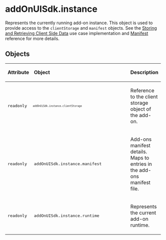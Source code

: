 # addOnUISdk.instance

Represents the currently running add-on instance. This object is used to provide access to the `clientStorage` and `manifest` objects. See the [Storing and Retrieving Client Side Data](../../guides/learn/how-to/local-data-management.md) use case implementation and [Manifest](../manifest) reference for more details.

## Objects

<table columnWidths="20,50,30" class="spectrum-Table spectrum-Table--sizeM" css="
    background-color:lavender;
    tbody {
      background-color:white;
    }">
<tr class="spectrum-Table-row">
    <td><p><strong>Attribute</strong></p></td>
    <td><p><strong>Object</strong></p></td>
    <td><p><strong>Description</strong></p></td>
</tr>
<tbody>
<tr class="spectrum-Table-row">
    <td><p><pre>readonly</pre></p></td>
    <td width="80%" style="font-size: 8px"><p><pre>addOnUiSdk.instance.clientStorage</pre></p></td>
    <td>
        <p>Reference to the client storage object of the add-on.</p>
    </td>
</tr>
<tr class="spectrum-Table-row">
    <td><p><pre>readonly</pre></p></td>
    <td ><p><pre>addOnUISdk.instance.manifest</pre></p></td>
    <td>
        <p>Add-ons manifest details. Maps to entries in the add-ons manifest file.</p>
    </td>
</tr>
<tr class="spectrum-Table-row">
    <td><p><pre>readonly</pre></p></td>
    <td><p><pre>addOnUISdk.instance.runtime</pre></p></td>
    <td>
        <p>Represents the current add-on runtime.</p>
    </td>
</tr>
</tbody>
</table>
